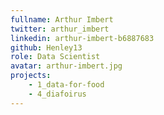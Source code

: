 ```yaml
---
fullname: Arthur Imbert
twitter: arthur_imbert
linkedin: arthur-imbert-b6887683
github: Henley13
role: Data Scientist
avatar: arthur-imbert.jpg
projects:
    - 1_data-for-food
    - 4_diafoirus
---
```

